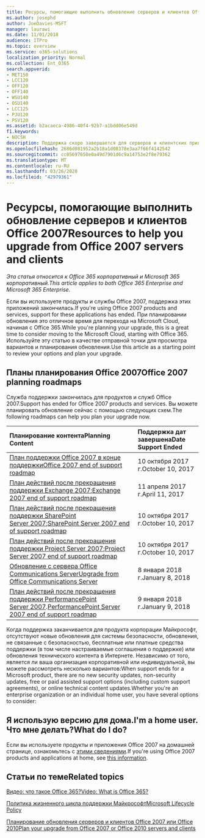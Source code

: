 ```yaml
---
title: Ресурсы, помогающие выполнить обновление серверов и клиентов Office 2007
ms.author: josephd
author: JoeDavies-MSFT
manager: laurawi
ms.date: 11/01/2018
audience: ITPro
ms.topic: overview
ms.service: o365-solutions
localization_priority: Normal
ms.collection: Ent_O365
search.appverid:
- MET150
- LCC120
- OFF120
- OFF140
- WSU140
- OSU140
- LCC125
- PJU120
- PSV120
ms.assetid: b2acaeca-4986-40f4-92b7-a1bdd06e549d
f1.keywords:
- NOCSH
description: Поддержка скоро завершается для серверов и клиентских приложений Office 2007, а настраиваемые соглашения о поддержке недоступны. Используйте эту статью, чтобы начать планирование обновления сейчас.
ms.openlocfilehash: 2686d081952a2b18a1d08378e3aa7f66f4142542
ms.sourcegitcommit: cc05697650e0a49d7901d6c9a14753e2f8e79362
ms.translationtype: MT
ms.contentlocale: ru-RU
ms.lasthandoff: 03/26/2020
ms.locfileid: "42979361"
---
```

# <a name="resources-to-help-you-upgrade-from-office-2007-servers-and-clients"></a><span data-ttu-id="b68b3-104">Ресурсы, помогающие выполнить обновление серверов и клиентов Office 2007</span><span class="sxs-lookup"><span data-stu-id="b68b3-104">Resources to help you upgrade from Office 2007 servers and clients</span></span>

<span data-ttu-id="b68b3-105">*Эта статья относится к Office 365 корпоративный и Microsoft 365 корпоративный.*</span><span class="sxs-lookup"><span data-stu-id="b68b3-105">*This article applies to both Office 365 Enterprise and Microsoft 365 Enterprise.*</span></span>

<span data-ttu-id="b68b3-106">Если вы используете продукты и службы Office 2007, поддержка этих приложений закончилась.</span><span class="sxs-lookup"><span data-stu-id="b68b3-106">If you're using Office 2007 products and services, support for these applications has ended.</span></span> <span data-ttu-id="b68b3-107">При планировании обновления это отличное время для перехода на Microsoft Cloud, начиная с Office 365.</span><span class="sxs-lookup"><span data-stu-id="b68b3-107">While you're planning your upgrade, this is a great time to consider moving to the Microsoft Cloud, starting with Office 365.</span></span> <span data-ttu-id="b68b3-108">Используйте эту статью в качестве отправной точки для просмотра вариантов и планирования обновления.</span><span class="sxs-lookup"><span data-stu-id="b68b3-108">Use this article as a starting point to review your options and plan your upgrade.</span></span>
      
## <a name="office-2007-planning-roadmaps"></a><span data-ttu-id="b68b3-109">Планы планирования Office 2007</span><span class="sxs-lookup"><span data-stu-id="b68b3-109">Office 2007 planning roadmaps</span></span>
  
<span data-ttu-id="b68b3-110">Служба поддержки закончилась для продуктов и служб Office 2007.</span><span class="sxs-lookup"><span data-stu-id="b68b3-110">Support has ended for Office 2007 products and services.</span></span> <span data-ttu-id="b68b3-111">Вы можете планировать обновление сейчас с помощью следующих схем.</span><span class="sxs-lookup"><span data-stu-id="b68b3-111">The following roadmaps can help you plan your upgrade now.</span></span>

|<span data-ttu-id="b68b3-112">**Планирование контента**</span><span class="sxs-lookup"><span data-stu-id="b68b3-112">**Planning Content**</span></span>|<span data-ttu-id="b68b3-113">**Поддержка дат завершена**</span><span class="sxs-lookup"><span data-stu-id="b68b3-113">**Date Support Ended**</span></span>|
|:-----|:-----|
|[<span data-ttu-id="b68b3-114">План поддержки Office 2007 в конце поддержки</span><span class="sxs-lookup"><span data-stu-id="b68b3-114">Office 2007 end of support roadmap</span></span>](https://docs.microsoft.com/DeployOffice/office-2007-end-support-roadmap) <br/> |<span data-ttu-id="b68b3-115">10 октября 2017 г.</span><span class="sxs-lookup"><span data-stu-id="b68b3-115">October 10, 2017</span></span>  <br/> |
|<span data-ttu-id="b68b3-116">[План действий после прекращения поддержки Exchange 2007](exchange-2007-end-of-support.md);</span><span class="sxs-lookup"><span data-stu-id="b68b3-116">[Exchange 2007 end of support roadmap](exchange-2007-end-of-support.md)</span></span> <br/> |<span data-ttu-id="b68b3-117">11 апреля 2017 г.</span><span class="sxs-lookup"><span data-stu-id="b68b3-117">April 11, 2017</span></span>  <br/> |
|<span data-ttu-id="b68b3-118">[План действий после прекращения поддержки SharePoint Server 2007](sharepoint-2007-end-of-support.md);</span><span class="sxs-lookup"><span data-stu-id="b68b3-118">[SharePoint Server 2007 end of support roadmap](sharepoint-2007-end-of-support.md)</span></span> <br/> |<span data-ttu-id="b68b3-119">10 октября 2017 г.</span><span class="sxs-lookup"><span data-stu-id="b68b3-119">October 10, 2017</span></span>  <br/> |
|<span data-ttu-id="b68b3-120">[План действий после прекращения поддержки Project Server 2007](project-server-2007-end-of-support.md);</span><span class="sxs-lookup"><span data-stu-id="b68b3-120">[Project Server 2007 end of support roadmap](project-server-2007-end-of-support.md)</span></span> <br/> |<span data-ttu-id="b68b3-121">10 октября 2017 г.</span><span class="sxs-lookup"><span data-stu-id="b68b3-121">October 10, 2017</span></span>  <br/> |
|[<span data-ttu-id="b68b3-122">Обновление с сервера Office Communications Server</span><span class="sxs-lookup"><span data-stu-id="b68b3-122">Upgrade from Office Communications Server</span></span>](https://docs.microsoft.com/SkypeForBusiness/plan-your-deployment/upgrade) <br/> |<span data-ttu-id="b68b3-123">8 января 2018 г.</span><span class="sxs-lookup"><span data-stu-id="b68b3-123">January 8, 2018</span></span>  <br/> |
|<span data-ttu-id="b68b3-124">[План действий после прекращения поддержки PerformancePoint Server 2007](pps-2007-end-of-support.md).</span><span class="sxs-lookup"><span data-stu-id="b68b3-124">[PerformancePoint Server 2007 end of support roadmap](pps-2007-end-of-support.md)</span></span> <br/> |<span data-ttu-id="b68b3-125">9 января 2018 г.</span><span class="sxs-lookup"><span data-stu-id="b68b3-125">January 9, 2018</span></span>  <br/> |
   
<span data-ttu-id="b68b3-126">Когда поддержка заканчивается для продукта корпорации Майкрософт, отсутствуют новые обновления для системы безопасности, обновления, не связанные с безопасностью, бесплатные или платные средства поддержки (в том числе настраиваемые соглашения о поддержке) или обновления технического контента в Интернете. Независимо от того, является ли ваша организация корпоративной или индивидуальной, вы можете рассмотреть несколько вариантов:</span><span class="sxs-lookup"><span data-stu-id="b68b3-126">When support ends for a Microsoft product, there are no new security updates, non-security updates, free or paid assisted support options (including custom support agreements), or online technical content updates.Whether you're an enterprise organization or an individual home user, you have several options to consider:</span></span>

## <a name="im-a-home-user-what-do-i-do"></a><span data-ttu-id="b68b3-127">Я использую версию для дома.</span><span class="sxs-lookup"><span data-stu-id="b68b3-127">I'm a home user.</span></span> <span data-ttu-id="b68b3-128">Что мне делать?</span><span class="sxs-lookup"><span data-stu-id="b68b3-128">What do I do?</span></span>

<span data-ttu-id="b68b3-129">Если вы используете продукты и приложения Office 2007 на домашней странице, ознакомьтесь с [этими сведениями](plan-upgrade-previous-versions-office.md#im-a-home-user-what-do-i-do).</span><span class="sxs-lookup"><span data-stu-id="b68b3-129">If you're using Office 2007 products and applications at home, see [this information](plan-upgrade-previous-versions-office.md#im-a-home-user-what-do-i-do).</span></span>
     
## <a name="related-topics"></a><span data-ttu-id="b68b3-130">Статьи по теме</span><span class="sxs-lookup"><span data-stu-id="b68b3-130">Related topics</span></span>

[<span data-ttu-id="b68b3-131">Видео: что такое Office 365?</span><span class="sxs-lookup"><span data-stu-id="b68b3-131">Video: What is Office 365?</span></span>](https://support.office.com/article/847caf12-2589-452c-8aca-1c009797678b.aspx)
  
[<span data-ttu-id="b68b3-132">Политика жизненного цикла поддержки Майкрософт</span><span class="sxs-lookup"><span data-stu-id="b68b3-132">Microsoft Lifecycle Policy</span></span>](https://go.microsoft.com/fwlink/?linkid=865200)

[<span data-ttu-id="b68b3-133">Планирование обновления серверов и клиентов Office 2007 или Office 2010</span><span class="sxs-lookup"><span data-stu-id="b68b3-133">Plan your upgrade from Office 2007 or Office 2010 servers and clients</span></span>](plan-upgrade-previous-versions-office.md)
  

